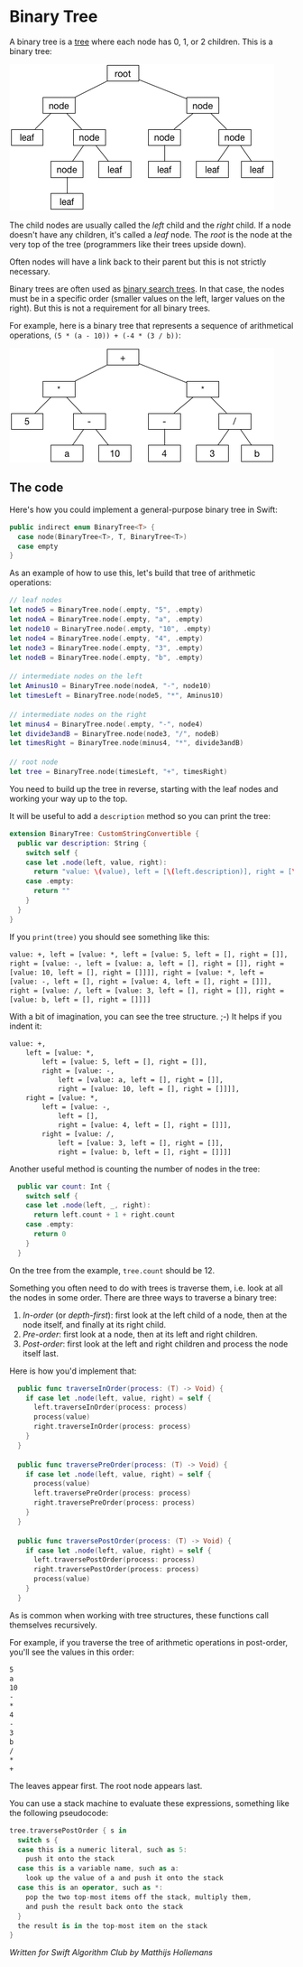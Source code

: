 # Binary Tree

A binary tree is a [tree](../Tree/) where each node has 0, 1, or 2 children. This is a binary tree:

![A binary tree](Images/BinaryTree.png)

The child nodes are usually called the *left* child and the *right* child. If a node doesn't have any children, it's called a *leaf* node. The *root* is the node at the very top of the tree (programmers like their trees upside down).

Often nodes will have a link back to their parent but this is not strictly necessary.

Binary trees are often used as [binary search trees](../Binary%20Search%20Tree/). In that case, the nodes must be in a specific order (smaller values on the left, larger values on the right). But this is not a requirement for all binary trees.

For example, here is a binary tree that represents a sequence of arithmetical operations, `(5 * (a - 10)) + (-4 * (3 / b))`:

![A binary tree](Images/Operations.png)

## The code

Here's how you could implement a general-purpose binary tree in Swift:

```swift
public indirect enum BinaryTree<T> {
  case node(BinaryTree<T>, T, BinaryTree<T>)
  case empty
}
```

As an example of how to use this, let's build that tree of arithmetic operations:

```swift
// leaf nodes
let node5 = BinaryTree.node(.empty, "5", .empty)
let nodeA = BinaryTree.node(.empty, "a", .empty)
let node10 = BinaryTree.node(.empty, "10", .empty)
let node4 = BinaryTree.node(.empty, "4", .empty)
let node3 = BinaryTree.node(.empty, "3", .empty)
let nodeB = BinaryTree.node(.empty, "b", .empty)

// intermediate nodes on the left
let Aminus10 = BinaryTree.node(nodeA, "-", node10)
let timesLeft = BinaryTree.node(node5, "*", Aminus10)

// intermediate nodes on the right
let minus4 = BinaryTree.node(.empty, "-", node4)
let divide3andB = BinaryTree.node(node3, "/", nodeB)
let timesRight = BinaryTree.node(minus4, "*", divide3andB)

// root node
let tree = BinaryTree.node(timesLeft, "+", timesRight)
```

You need to build up the tree in reverse, starting with the leaf nodes and working your way up to the top.

It will be useful to add a `description` method so you can print the tree:

```swift
extension BinaryTree: CustomStringConvertible {
  public var description: String {
    switch self {
    case let .node(left, value, right):
      return "value: \(value), left = [\(left.description)], right = [\(right.description)]"
    case .empty:
      return ""
    }
  }
}
```

If you `print(tree)` you should see something like this:

	value: +, left = [value: *, left = [value: 5, left = [], right = []], right = [value: -, left = [value: a, left = [], right = []], right = [value: 10, left = [], right = []]]], right = [value: *, left = [value: -, left = [], right = [value: 4, left = [], right = []]], right = [value: /, left = [value: 3, left = [], right = []], right = [value: b, left = [], right = []]]]

With a bit of imagination, you can see the tree structure. ;-) It helps if you indent it:

	value: +, 
		left = [value: *, 
			left = [value: 5, left = [], right = []], 
			right = [value: -, 
				left = [value: a, left = [], right = []], 
				right = [value: 10, left = [], right = []]]], 
		right = [value: *, 
			left = [value: -, 
				left = [], 
				right = [value: 4, left = [], right = []]], 
			right = [value: /, 
				left = [value: 3, left = [], right = []], 
				right = [value: b, left = [], right = []]]]

Another useful method is counting the number of nodes in the tree:

```swift
  public var count: Int {
    switch self {
    case let .node(left, _, right):
      return left.count + 1 + right.count
    case .empty:
      return 0
    }
  }
```

On the tree from the example, `tree.count` should be 12.

Something you often need to do with trees is traverse them, i.e. look at all the nodes in some order. There are three ways to traverse a binary tree:

1. *In-order* (or *depth-first*): first look at the left child of a node, then at the node itself, and finally at its right child.
2. *Pre-order*: first look at a node, then at its left and right children. 
3. *Post-order*: first look at the left and right children and process the node itself last.

Here is how you'd implement that:

```swift
  public func traverseInOrder(process: (T) -> Void) {
    if case let .node(left, value, right) = self {
      left.traverseInOrder(process: process)
      process(value)
      right.traverseInOrder(process: process)
    }
  }
  
  public func traversePreOrder(process: (T) -> Void) {
    if case let .node(left, value, right) = self {
      process(value)
      left.traversePreOrder(process: process)
      right.traversePreOrder(process: process)
    }
  }
  
  public func traversePostOrder(process: (T) -> Void) {
    if case let .node(left, value, right) = self {
      left.traversePostOrder(process: process)
      right.traversePostOrder(process: process)
      process(value)
    }
  }
```

As is common when working with tree structures, these functions call themselves recursively.

For example, if you traverse the tree of arithmetic operations in post-order, you'll see the values in this order:

	5
	a
	10
	-
	*
	4
	-
	3
	b
	/
	*
	+

The leaves appear first. The root node appears last.

You can use a stack machine to evaluate these expressions, something like the following pseudocode:

```swift
tree.traversePostOrder { s in 
  switch s {
  case this is a numeric literal, such as 5:
    push it onto the stack
  case this is a variable name, such as a:
    look up the value of a and push it onto the stack
  case this is an operator, such as *:
    pop the two top-most items off the stack, multiply them,
    and push the result back onto the stack
  }
  the result is in the top-most item on the stack
}
```

*Written for Swift Algorithm Club by Matthijs Hollemans*
